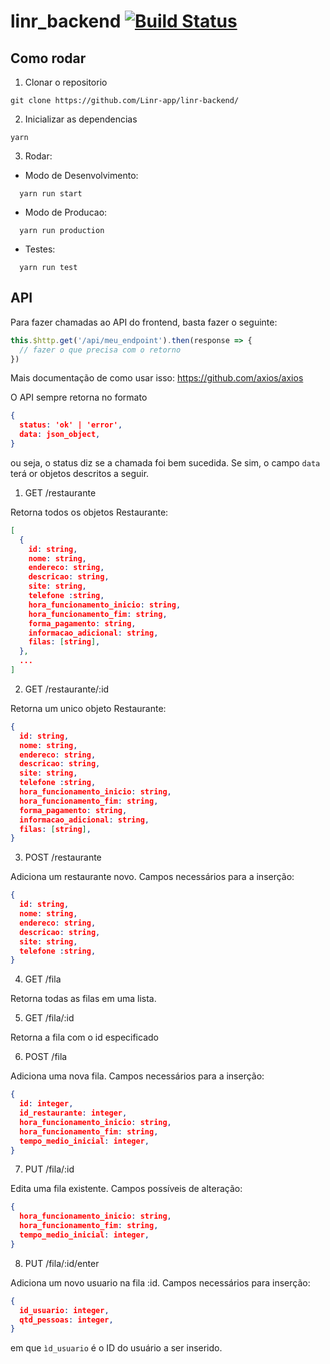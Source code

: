 # linr_backend [![Build Status](https://travis-ci.org/Linr-app/linr-backend.svg?branch=master)](https://travis-ci.org/Linr-app/linr-backend)

## Como rodar

1. Clonar o repositorio

```
git clone https://github.com/Linr-app/linr-backend/
```

2. Inicializar as dependencias

```
yarn
```

3. Rodar:
  * Modo de Desenvolvimento:
  ```
    yarn run start
  ```

  * Modo de Producao:
  ```
    yarn run production
  ```

  * Testes:
  ```
    yarn run test
  ```

## API

Para fazer chamadas ao API do frontend, basta fazer o seguinte:

```js
this.$http.get('/api/meu_endpoint').then(response => {
  // fazer o que precisa com o retorno
})
```

Mais documentação de como usar isso: https://github.com/axios/axios

O API sempre retorna no formato

```json
{
  status: 'ok' | 'error',
  data: json_object,
}
```

ou seja, o status diz se a chamada foi bem sucedida. Se sim, o campo `data` terá
or objetos descritos a seguir.

1. GET    /restaurante

  Retorna todos os objetos Restaurante:
  ```json
  [
    {
      id: string,
      nome: string,
      endereco: string,
      descricao: string,
      site: string,
      telefone :string,
      hora_funcionamento_inicio: string,
      hora_funcionamento_fim: string,
      forma_pagamento: string,
      informacao_adicional: string,
      filas: [string],
    },
    ...
  ]
  ```
2. GET    /restaurante/:id

  Retorna um unico objeto Restaurante:
  ```json
  {
    id: string,
    nome: string,
    endereco: string,
    descricao: string,
    site: string,
    telefone :string,
    hora_funcionamento_inicio: string,
    hora_funcionamento_fim: string,
    forma_pagamento: string,
    informacao_adicional: string,
    filas: [string],
  }
  ```
3. POST   /restaurante

  Adiciona um restaurante novo. Campos necessários para a inserção:
  ```json
  {
    id: string,
    nome: string,
    endereco: string,
    descricao: string,
    site: string,
    telefone :string,
  }
  ```

4. GET    /fila

  Retorna todas as filas em uma lista.

5. GET    /fila/:id

  Retorna a fila com o id especificado

6. POST   /fila

  Adiciona uma nova fila. Campos necessários para a inserção:
  ```json
  {
    id: integer,
    id_restaurante: integer,
    hora_funcionamento_inicio: string,
    hora_funcionamento_fim: string,
    tempo_medio_inicial: integer,
  }
  ```

7. PUT    /fila/:id

  Edita uma fila existente. Campos possíveis de alteração:
  ```json
  {
    hora_funcionamento_inicio: string,
    hora_funcionamento_fim: string,
    tempo_medio_inicial: integer,
  }
  ```

8. PUT    /fila/:id/enter

  Adiciona um novo usuario na fila :id. Campos necessários para inserção:
  ```json
  {
    id_usuario: integer,
    qtd_pessoas: integer,
  }
  ```
  em que `ìd_usuario` é o ID do usuário a ser inserido.
